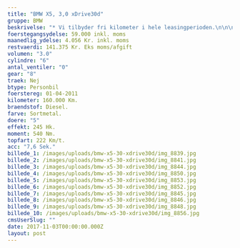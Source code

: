 ```yaml
---
title: "BMW X5, 3,0 xDrive30d"
gruppe: BMW
beskrivelse: "* Vi tilbyder fri kilometer i hele leasingperioden.\n\n\n * Cap Approved Garantiforsikring i hele leasingperioden. (valgfri)\n\n\n * Vi tilbyder kaskoforsikring på alle vores biler\n\n\n * Sæson, split/deleleasing og erhvervsleasing – vi har hele paletten.\n\n\n * Du vælger selv perioden: 6, 12, 24 eller 36 måneder.\n\n\n * Har vi ikke bilen på lager, dedikere vi os til at finde den helt rigtige og står for importen.\n"
foerstegangsydelse: 59.000 inkl. moms
maanedlig_ydelse: 4.056 Kr. inkl. moms
restvaerdi: 141.375 Kr. Eks moms/afgift
volumen: "3.0"
cylindre: "6"
antal_ventiler: "0"
gear: "8"
traek: Nej
btype: Personbil
foerstereg: 01-04-2011
kilometer: 160.000 Km.
braendstof: Diesel.
farve: Sortmetal.
doere: "5"
effekt: 245 Hk.
moment: 540 Nm.
topfart: 222 Km/t.
acc: "7,6 Sek."
billede_1: /images/uploads/bmw-x5-30-xdrive30d/img_8839.jpg
billede_2: /images/uploads/bmw-x5-30-xdrive30d/img_8841.jpg
billede_3: /images/uploads/bmw-x5-30-xdrive30d/img_8844.jpg
billede_4: /images/uploads/bmw-x5-30-xdrive30d/img_8850.jpg
billede_5: /images/uploads/bmw-x5-30-xdrive30d/img_8853.jpg
billede_6: /images/uploads/bmw-x5-30-xdrive30d/img_8852.jpg
billede_7: /images/uploads/bmw-x5-30-xdrive30d/img_8845.jpg
billede_8: /images/uploads/bmw-x5-30-xdrive30d/img_8846.jpg
billede_9: /images/uploads/bmw-x5-30-xdrive30d/img_8848.jpg
billede_10: /images/uploads/bmw-x5-30-xdrive30d/img_8856.jpg
cmsUserSlug: ""
date: 2017-11-03T00:00:00.000Z
layout: post
---
```


